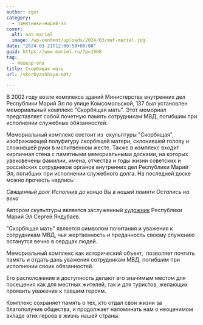 ```yaml
---
author: egor
category:
  - памятники-марий-эл
cover:
  alt: mat-mariel
  image: /wp-content/uploads/2024/03/mat-mariel.jpg
date: "2024-03-21T12:00:58+00:00"
guid: https://www.mariel.ru/?p=1968
tag:
  - йошкар-ола
title: Скорбящая мать
url: /skorbyashhaya-mat/

---
```

В 2002 году возле комплекса зданий Министерства внутренних дел Республики Марий Эл по улице Комсомольской, 137 был установлен мемориальный комплекс "Скорбящая мать". Этот мемориал представляет собой почетную память сотрудникам МВД, погибшим при исполнении служебных обязанностей.

Мемориальный комплекс состоит из  скульптуры "Скорбящая", изображающей полуфигуру скорбящей матери, склонившей голову и сложившей руки в молитвенном жесте. Также в комплекс входит кирпичная стена с памятными мемориальными досками, на которых увековечены фамилии, имена, отчества и годы жизни советских и российских сотрудников органов внутренних дел Республики Марий Эл, погибших при исполнении служебного долга. На последней доске можно прочесть надпись:

_Священный долг_ _Исполнив до конца_ _Вы в нашей памяти_ _Остались на века_

Автором скульптуры является заслуженный [художник](/soyuz-hudozhnikov/) Республики Марий Эл Сергей Яндубаев.

"Скорбящая мать" является символом почитания и уважения к сотрудникам МВД, чья жертвенность и преданность своему служению останутся вечно в сердцах людей.

Мемориальный комплекс как исторический объект,  позволяет почтить память и отдать дань уважения сотрудникам МВД, погибшим при исполнении своих обязанностей.

Его расположение и доступность делают его значимым местом для посещения как для местных жителей, так и для туристов, желающих проявить уважение к павшим героям.

Комплекс сохраняет память о тех, кто отдал свои жизни за благополучие общества, и продолжает напоминать нам о неоценимом вкладе этих героев в жизнь нашей страны.
